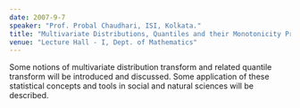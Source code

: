 ```yaml
---
date: 2007-9-7
speaker: "Prof. Probal Chaudhari, ISI, Kolkata."
title: "Multivariate Distributions, Quantiles and their Monotonicity Properties."
venue: "Lecture Hall - I, Dept. of Mathematics"
---
```

Some notions of multivariate distribution transform and related 
quantile transform will be introduced and discussed. Some application of these 
statistical concepts and tools in social and natural sciences will be 
described.
